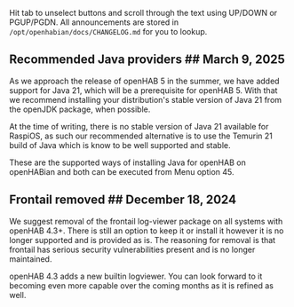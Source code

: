 Hit tab to unselect buttons and scroll through the text using UP/DOWN or
PGUP/PGDN. All announcements are stored in `/opt/openhabian/docs/CHANGELOG.md`
for you to lookup.

## Recommended Java providers ## March 9, 2025
As we approach the release of openHAB 5 in the summer, we have added
support for Java 21, which will be a prerequisite for openHAB 5. With that
we recommend installing your distribution's stable version of Java 21 from
the openJDK package, when possible.

At the time of writing, there is no stable version of Java 21 available for
RaspiOS, as such our recommended alternative is to use the Temurin 21 build
of Java which is know to be well supported and stable.

These are the supported ways of installing Java for openHAB on openHABian
and both can be executed from Menu option 45.

## Frontail removed ## December 18, 2024
We suggest removal of the frontail log-viewer package on all systems with
openHAB 4.3+. There is still an option to keep it or install it however it
is no longer supported and is provided as is. The reasoning for removal is
that frontail has serious security vulnerabilities present and is no longer
maintained.

openHAB 4.3 adds a new builtin logviewer. You can look forward to it
becoming even more capable over the coming months as it is refined as well.
